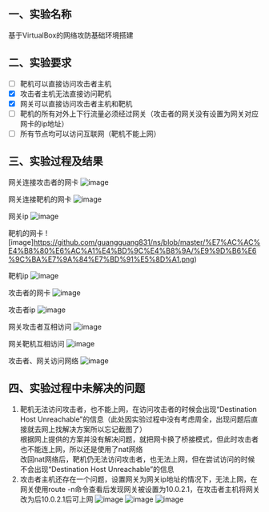 ## 一、实验名称
   基于VirtualBox的网络攻防基础环境搭建 

## 二、实验要求
- [ ] 靶机可以直接访问攻击者主机
- [x] 攻击者主机无法直接访问靶机
- [x] 网关可以直接访问攻击者主机和靶机
- [ ] 靶机的所有对外上下行流量必须经过网关（攻击者的网关没有设置为网关对应网卡的ip地址）
- [ ] 所有节点均可以访问互联网（靶机不能上网）

## 三、实验过程及结果
网关连接攻击者的网卡
![image](https://github.com/guangguang831/ns/blob/master/%E7%AC%AC%E4%B8%80%E6%AC%A1%E4%BD%9C%E4%B8%9A/%E8%BF%9E%E6%8E%A5%E6%94%BB%E5%87%BB%E8%80%85%E7%9A%84%E7%BD%91%E5%8D%A1.png)

网关连接靶机的网卡
![image](https://github.com/guangguang831/ns/blob/master/%E7%AC%AC%E4%B8%80%E6%AC%A1%E4%BD%9C%E4%B8%9A/%E8%BF%9E%E6%8E%A5%E9%9D%B6%E6%9C%BA%E7%9A%84%E7%BD%91%E5%8D%A1.png)

网关ip
![image](https://github.com/guangguang831/ns/blob/master/%E7%AC%AC%E4%B8%80%E6%AC%A1%E4%BD%9C%E4%B8%9A/%E7%BD%91%E5%85%B3ip%E5%9C%B0%E5%9D%80.png)

靶机的网卡
![image]https://github.com/guangguang831/ns/blob/master/%E7%AC%AC%E4%B8%80%E6%AC%A1%E4%BD%9C%E4%B8%9A/%E9%9D%B6%E6%9C%BA%E7%9A%84%E7%BD%91%E5%8D%A1.png)

靶机ip
![image](https://github.com/guangguang831/ns/blob/master/%E7%AC%AC%E4%B8%80%E6%AC%A1%E4%BD%9C%E4%B8%9A/%E9%9D%B6%E6%9C%BAip.png)

攻击者的网卡
![image](https://github.com/guangguang831/ns/blob/master/%E7%AC%AC%E4%B8%80%E6%AC%A1%E4%BD%9C%E4%B8%9A/%E6%94%BB%E5%87%BB%E8%80%85%E7%9A%84%E7%BD%91%E5%8D%A1.png)

攻击者ip
![image](https://github.com/guangguang831/ns/blob/master/%E7%AC%AC%E4%B8%80%E6%AC%A1%E4%BD%9C%E4%B8%9A/%E6%94%BB%E5%87%BB%E8%80%85ip.png)

网关攻击者互相访问
![image](https://github.com/guangguang831/ns/blob/master/%E7%AC%AC%E4%B8%80%E6%AC%A1%E4%BD%9C%E4%B8%9A/%E7%BD%91%E5%85%B3%E6%94%BB%E5%87%BB%E8%80%85%E4%BA%92ping.png)

网关靶机互相访问
![image](https://github.com/guangguang831/ns/blob/master/%E7%AC%AC%E4%B8%80%E6%AC%A1%E4%BD%9C%E4%B8%9A/%E7%BD%91%E5%85%B3%E9%9D%B6%E6%9C%BA%E4%BA%92ping.png)

攻击者、网关访问网络
![image](https://github.com/guangguang831/ns/blob/master/%E7%AC%AC%E4%B8%80%E6%AC%A1%E4%BD%9C%E4%B8%9A/%E8%AE%BF%E9%97%AE%E7%BD%91%E7%BB%9C.png)






## 四、实验过程中未解决的问题
1. 靶机无法访问攻击者，也不能上网，在访问攻击者的时候会出现“Destination Host Unreachable”的信息（此处因实验过程中没有考虑周全，出现问题后直接就去网上找解决方案所以忘记截图了）  
根据网上提供的方案并没有解决问题，就把网卡换了桥接模式，但此时攻击者也不能连上网，所以还是使用了nat网络  
改回nat网络后，靶机仍无法访问攻击者，也无法上网，但在尝试访问的时候不会出现“Destination Host Unreachable”的信息
2. 攻击者主机还存在一个问题，设置网关为网关ip地址的情况下，无法上网，在网关使用route -n命令查看后发现网关被设置为10.0.2.1，在攻击者主机将网关改为后10.0.2.1后可上网
![image](D:\大学\作业\大三上\网络安全\第一次作业\1.png)
![image](D:\大学\作业\大三上\网络安全\第一次作业\2.png)
![image](D:\大学\作业\大三上\网络安全\第一次作业\3.png)